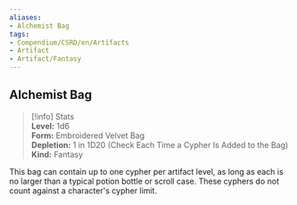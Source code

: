 ```yaml
---
aliases:
- Alchemist Bag
tags:
- Compendium/CSRD/en/Artifacts
- Artifact
- Artifact/Fantasy
---
```


  
## Alchemist Bag  
>[!info] Stats  
> **Level:** 1d6  
> **Form:** Embroidered Velvet Bag  
> **Depletion:** 1 in 1D20 (Check Each Time a Cypher Is Added to the Bag)  
> **Kind:** Fantasy
  
This bag can contain up to one cypher per artifact level, as long as each is no larger than a typical potion bottle or scroll case. These cyphers do not count against a character's cypher limit.